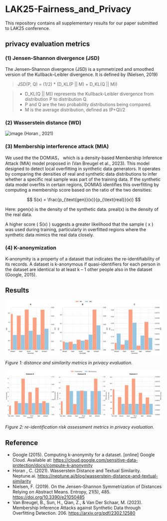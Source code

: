 # LAK25-Fairness_and_Privacy

This repository contains all supplementary results for our paper submitted to LAK25 conference.

## privacy evaluation metrics

### (1)	Jensen-Shannon divergence (JSD)
   The Jensen–Shannon divergence (JSD) is a symmetrized and smoothed version of the Kullback–Leibler divergence. It is defined by (Nielsen, 2019)
 
 > JSD(P, Q) = (1/2) * (D_KL(P || M) + D_KL(Q || M))

 > - D_KL(Q || M)) represents the Kullback-Leibler divergence from distribution P to distribution Q.
 > - P and Q are the two probability distributions being compared.
 > - M is the average distribution, defined as (P+Q)/2

### (2)	Wasserstein distance (WD)

![image](https://github.com/ql909/mathematical_definitions/assets/108169831/7b64ead0-18cc-4d5c-9f23-416344aeba9a) (Horan , 2021)

### (3)	Membership interference attack (MIA)

We used the the DOMIAS， which is a density-based Membership Inference Attack (MIA) model proposed in (Van Breugel et al., 2023). This model designed to detect local overfitting in synthetic data generators. It operates by comparing the densities of real and synthetic data distributions to infer whether a specific real sample was part of the training data. If the synthetic data model overfits in certain regions, DOMIAS identifies this overfitting by computing a membership score based on the ratio of the two densities:


$$
S(x) = \frac{p_{\text{gen}}(x)}{p_{\text{real}}(x)}
$$

Here:
pgen​(x) is the density of the synthetic data.
preal(x) is the density of the real data.

A higher score \( S(x) \) suggests a greater likelihood that the sample \( x \) was used during training, particularly in overfitted regions where the synthetic data mimics the real data closely.


### (4)	K-anonymization

K-anonymity is a property of a dataset that indicates the re-identifiability of its records. A dataset is k-anonymous if quasi-identifiers for each person in the dataset are identical to at least k – 1 other people also in the dataset (Google, 2015).

## Results
![distance and similarity metrics in privacy evaluation](jsd-wd(1).png)

*Figure 1: distance and similarity metrics in privacy evaluation.*

![re-identification risk assessment metrics in privacy evaluation](mia-kanony.png)

*Figure 2: re-identification risk assessment metrics in privacy evaluation.*

## Reference
- Google (2015). Computing k-anonymity for a dataset. [online] Google Cloud. Available at: https://cloud.google.com/sensitive-data-protection/docs/compute-k-anonymity
- Horan , C. (2021). Wasserstein Distance and Textual Similarity. Neptune.ai. https://neptune.ai/blog/wasserstein-distance-and-textual-similarity
- Nielsen, F. (2019). On the Jensen–Shannon Symmetrization of Distances Relying on Abstract Means. Entropy, 21(5), 485. https://doi.org/10.3390/e21050485
- Van Breugel, B., Sun, H., Qian, Z., & Van Der Schaar, M. (2023). Membership Inference Attacks against Synthetic Data through Overfitting Detection. 206. https://arxiv.org/pdf/2302.12580
